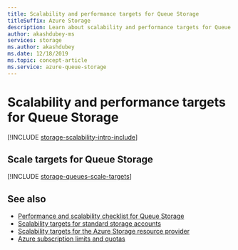 ```yaml
---
title: Scalability and performance targets for Queue Storage
titleSuffix: Azure Storage
description: Learn about scalability and performance targets for Queue Storage.
author: akashdubey-ms
services: storage
ms.author: akashdubey
ms.date: 12/18/2019
ms.topic: concept-article
ms.service: azure-queue-storage
---
```


# Scalability and performance targets for Queue Storage

[!INCLUDE [storage-scalability-intro-include](../../../includes/storage-scalability-intro-include.md)]

## Scale targets for Queue Storage

[!INCLUDE [storage-queues-scale-targets](../../../includes/storage-queues-scale-targets.md)]

## See also

- [Performance and scalability checklist for Queue Storage](storage-performance-checklist.md)
- [Scalability targets for standard storage accounts](../common/scalability-targets-standard-account.md)
- [Scalability targets for the Azure Storage resource provider](../common/scalability-targets-resource-provider.md)
- [Azure subscription limits and quotas](../../azure-resource-manager/management/azure-subscription-service-limits.md)
